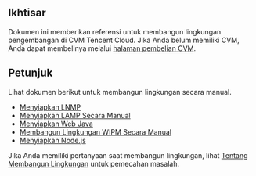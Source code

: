 ## Ikhtisar
Dokumen ini memberikan referensi untuk membangun lingkungan pengembangan di CVM Tencent Cloud. Jika Anda belum memiliki CVM, Anda dapat membelinya melalui [halaman pembelian CVM](https://buy.cloud.tencent.com/cvm?tab=cvm).

## Petunjuk
Lihat dokumen berikut untuk membangun lingkungan secara manual. 
- [Menyiapkan LNMP](https://intl.cloud.tencent.com/document/product/213/32732)
- [Menyiapkan LAMP Secara Manual](https://intl.cloud.tencent.com/document/product/213/34817)
- [Menyiapkan Web Java](https://intl.cloud.tencent.com/document/product/213/34809)
- [Membangun Lingkungan WIPM Secara Manual](https://intl.cloud.tencent.com/document/product/213/33143)
- [Menyiapkan Node.js](https://intl.cloud.tencent.com/document/product/213/34811)


Jika Anda memiliki pertanyaan saat membangun lingkungan, lihat [Tentang Membangun Lingkungan](https://intl.cloud.tencent.com/document/product/213/40508) untuk pemecahan masalah.
